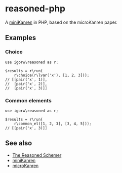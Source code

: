 # reasoned-php

A [miniKanren](http://minikanren.org/) in PHP, based on the microKanren paper.

## Examples

### Choice

    use igorw\reasoned as r;

    $results = r\run(
        r\choice(r\lvar('x'), [1, 2, 3]));
    // [[pair('x', 1)],
    //  [pair('x', 2)],
    //  [pair('x', 3)]]

### Common elements

    use igorw\reasoned as r;

    $results = r\run(
        r\common_el([1, 2, 3], [3, 4, 5]));
    // [[pair('x', 3)]]

## See also

* [The Reasoned Schemer](http://mitpress.mit.edu/books/reasoned-schemer)
* [miniKanren](http://minikanren.org/)
* [microKanren](...)
